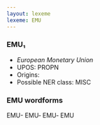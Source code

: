 ```yaml
---
layout: lexeme
lexeme: EMU
---
```


###  EMU₁

* _European Monetary Union_
* UPOS:  PROPN
* Origins: 
* Possible NER class:  MISC


### EMU wordforms

EMU-
EMU‐
EMU‑
EMU

